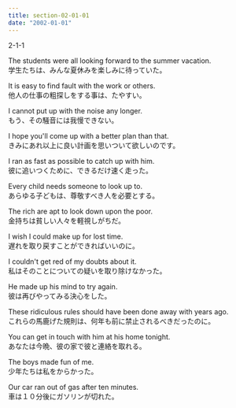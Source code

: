 ```yaml
---
title: section-02-01-01
date: "2002-01-01"
---
```


2-1-1

<!-- end -->

The students were all looking forward to the summer vacation.  
学生たちは、みんな夏休みを楽しみに待っていた。  

It is easy to find fault with the work or others.  
他人の仕事の粗探しをする事は、たやすい。  

I cannot put up with the noise any longer.  
もう、その騒音には我慢できない。  

I hope you'll come up with a better plan than that.  
きみにあれ以上に良い計画を思いついて欲しいのです。  

I ran as fast as possible to catch up with him.  
彼に追いつくために、できるだけ速く走った。  

Every child needs someone to look up to.  
あらゆる子どもは、尊敬すべき人を必要とする。  

The rich are apt to look down upon the poor.  
金持ちは貧しい人々を軽視しがちだ。  

I wish I could make up for lost time.  
遅れを取り戻すことができればいいのに。  

I couldn't get red of my doubts about it.  
私はそのことについての疑いを取り除けなかった。  

He made up his mind to try again.  
彼は再びやってみる決心をした。  

These ridiculous rules should have been done away with years ago.  
これらの馬鹿げた規則は、何年も前に禁止されるべきだったのに。  

You can get in touch with him at his home tonight.  
あなたは今晩、彼の家で彼と連絡を取れる。  

The boys made fun of me.  
少年たちは私をからかった。  

Our car ran out of gas after ten minutes.  
車は１０分後にガソリンが切れた。  

